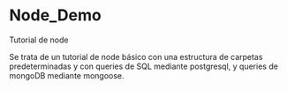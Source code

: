 # Node_Demo
Tutorial de node

Se trata de un tutorial de node básico con una estructura de carpetas predeterminadas y con queries de SQL mediante postgresql, y queries de mongoDB mediante mongoose.
